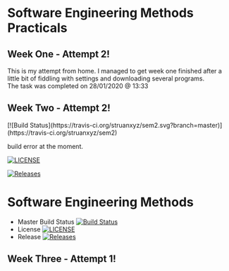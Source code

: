 <h1>Software Engineering Methods Practicals</h1>
<h2>Week One - Attempt 2!</h2>
This is my attempt from home.
I managed to get week one finished after a little bit of fiddling with settings and downloading several programs.
<br/>
The task was completed on 28/01/2020 @ 13:33


<h2>Week Two - Attempt 2!</h2>
[![Build Status](https://travis-ci.org/struanxyz/sem2.svg?branch=master)](https://travis-ci.org/struanxyz/sem2)

build error at the moment.

[![LICENSE](https://img.shields.io/github/license/struanxyz/sem.svg?style=flat-square)](https://github.com/<struanxyz>/sem/blob/master/LICENSE)

[![Releases](https://img.shields.io/github/release/struanxyz/sem/all.svg?style=flat-square)](https://github.com/<github-username>/sem/releases)

# Software Engineering Methods

- Master Build Status [![Build Status](https://travis-ci.org/struanxyz/sem2.svg?branch=master)](https://travis-ci.org/struanxyz/sem2)
- License [![LICENSE](https://img.shields.io/github/license/struanxyz/sem2.svg?style=flat-square)](https://github.com/struanxyz/sem2/blob/master/LICENSE)
- Release [![Releases](https://img.shields.io/github/release/struanxyz/sem2/all.svg?style=flat-square)](https://github.com/struanxyz/sem2/releases)

<h2>Week Three - Attempt 1!</h2>
